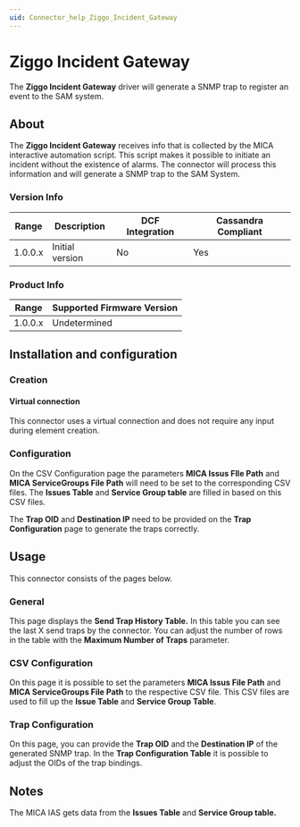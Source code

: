 ```yaml
---
uid: Connector_help_Ziggo_Incident_Gateway
---
```


# Ziggo Incident Gateway

The **Ziggo Incident Gateway** driver will generate a SNMP trap to register an event to the SAM system.

## About

The **Ziggo Incident Gateway** receives info that is collected by the MICA interactive automation script. This script makes it possible to initiate an incident without the existence of alarms.
The connector will process this information and will generate a SNMP trap to the SAM System.

### Version Info

| **Range** | **Description** | **DCF Integration** | **Cassandra Compliant** |
|------------------|-----------------|---------------------|-------------------------|
| 1.0.0.x          | Initial version | No                  | Yes                     |

### Product Info

| Range | Supported Firmware Version |
|------------------|-----------------------------|
| 1.0.0.x          | Undetermined                |

## Installation and configuration

### Creation

#### Virtual connection

This connector uses a virtual connection and does not require any input during element creation.

### Configuration

On the CSV Configuration page the parameters **MICA Issus FIle Path** and **MICA ServiceGroups File Path** will need to be set to the corresponding CSV files. The **Issues Table** and **Service Group table** are filled in based on this CSV files.

The **Trap OID** and **Destination IP** need to be provided on the **Trap Configuration** page to generate the traps correctly.

## Usage

This connector consists of the pages below.

### General

This page displays the **Send Trap History Table.** In this table you can see the last X send traps by the connector. You can adjust the number of rows in the table with the **Maximum Number of Traps** parameter.

### CSV Configuration

On this page it is possible to set the parameters **MICA Issus File Path** and **MICA ServiceGroups File Path** to the respective CSV file. This CSV files are used to fill up the **Issue Table** and **Service Group Table**.

### Trap Configuration

On this page, you can provide the **Trap OID** and the **Destination IP** of the generated SNMP trap. In the **Trap Configuration Table** it is possible to adjust the OIDs of the trap bindings.

## Notes

The MICA IAS gets data from the **Issues Table** and **Service Group table.**
